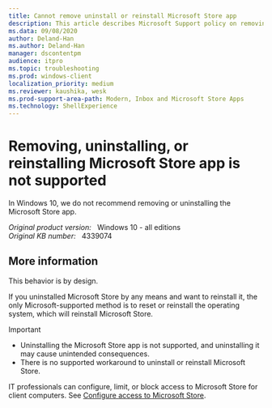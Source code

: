 ```yaml
---
title: Cannot remove uninstall or reinstall Microsoft Store app
description: This article describes Microsoft Support policy on removing or uninstalling Microsoft Store App from Windows 10 devices.
ms.data: 09/08/2020
author: Deland-Han
ms.author: Deland-Han
manager: dscontentpm
audience: itpro
ms.topic: troubleshooting
ms.prod: windows-client
localization_priority: medium
ms.reviewer: kaushika, wesk
ms.prod-support-area-path: Modern, Inbox and Microsoft Store Apps
ms.technology: ShellExperience
---
```

# Removing, uninstalling, or reinstalling Microsoft Store app is not supported

In Windows 10, we do not recommend removing or uninstalling the Microsoft Store app.

_Original product version:_ &nbsp; Windows 10 - all editions  
_Original KB number:_ &nbsp; 4339074

## More information

This behavior is by design.

If you uninstalled Microsoft Store by any means and want to reinstall it, the only Microsoft-supported method is to reset or reinstall the operating system, which will reinstall Microsoft Store.

> [!IMPORTANT]
>
> - Uninstalling the Microsoft Store app is not supported, and uninstalling it may cause unintended consequences.
> - There is no supported workaround to uninstall or reinstall Microsoft Store.

 IT professionals can configure, limit, or block access to Microsoft Store for client computers. See [Configure access to Microsoft Store](/windows/configuration/stop-employees-from-using-microsoft-store).
